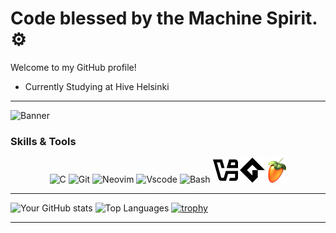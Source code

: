 #  Code blessed by the Machine Spirit. ⚙

Welcome to my GitHub profile!

- Currently Studying at Hive Helsinki

---

![Banner](https://media2.giphy.com/media/v1.Y2lkPTc5MGI3NjExZ2NzaWhlYWkycHR0bXg3ZHQ4bzlwZnN0M3pscTQ1cDF5cHNrNXhsNSZlcD12MV9pbnRlcm5hbF9naWZfYnlfaWQmY3Q9Zw/W0VXrK5sHszFSiY7LD/giphy.gif)

### Skills & Tools
<p align="center">
  <img src="https://cdn.jsdelivr.net/gh/devicons/devicon@latest/icons/c/c-original.svg" alt="C" width="40" height="40"/>
  <img src="https://cdn.jsdelivr.net/gh/devicons/devicon@latest/icons/git/git-original.svg" alt="Git" width="40" height ="40"/>
  <img src="https://cdn.jsdelivr.net/gh/devicons/devicon@latest/icons/neovim/neovim-original.svg" alt="Neovim" width="40" height ="40"/>
  <img src="https://cdn.jsdelivr.net/gh/devicons/devicon@latest/icons/vscode/vscode-original.svg" alt="Vscode" width="40" height ="40"/>
  <img src="https://cdn.jsdelivr.net/gh/devicons/devicon@latest/icons/bash/bash-original.svg" alt="Bash" width="40" height ="40"/>
  <img src="https://raw.githubusercontent.com/usvapel/usvapel/main/assets/icons/virtualbox.png" alt="Virtualbox" width="40" height="40"/>
  <img src="https://raw.githubusercontent.com/usvapel/usvapel/main/assets/icons/gamemaker.png" alt="Gamemaker" width="40" height="40"/>
  <img src="https://raw.githubusercontent.com/usvapel/usvapel/main/assets/icons/flstudio.png" alt="Fl-studio" width="30" height="40"/>
</p>

---

![Your GitHub stats](https://github-readme-stats.vercel.app/api?username=usvapel&show_icons=true&theme=radical)
![Top Languages](https://github-readme-stats.vercel.app/api/top-langs/?username=usvapel&layout=compact&theme=radical)
[![trophy](https://github-profile-trophy.vercel.app/?username=usvapel)](https://github.com/ryo-ma/github-profile-trophy)



---
